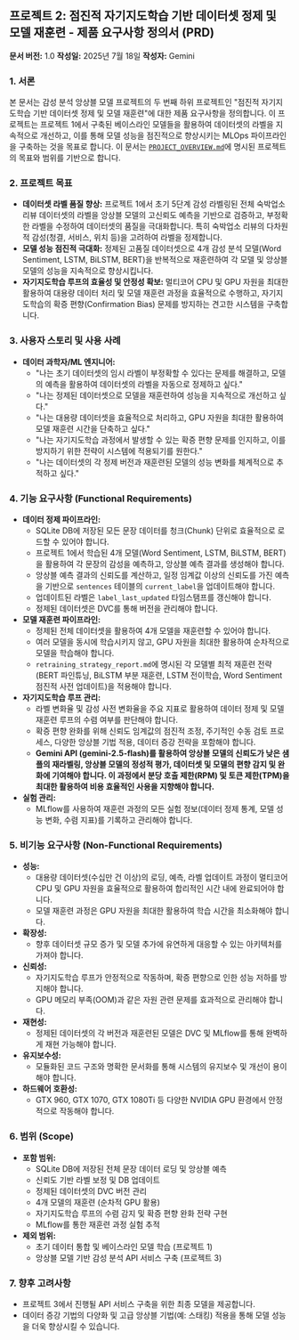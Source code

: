 ## 프로젝트 2: 점진적 자기지도학습 기반 데이터셋 정제 및 모델 재훈련 - 제품 요구사항 정의서 (PRD)

**문서 버전:** 1.0
**작성일:** 2025년 7월 18일
**작성자:** Gemini

### 1. 서론

본 문서는 감성 분석 앙상블 모델 프로젝트의 두 번째 하위 프로젝트인 "점진적 자기지도학습 기반 데이터셋 정제 및 모델 재훈련"에 대한 제품 요구사항을 정의합니다. 이 프로젝트는 프로젝트 1에서 구축된 베이스라인 모델들을 활용하여 데이터셋의 라벨을 지속적으로 개선하고, 이를 통해 모델 성능을 점진적으로 향상시키는 MLOps 파이프라인을 구축하는 것을 목표로 합니다. 이 문서는 [`PROJECT_OVERVIEW.md`](PROJECT_OVERVIEW.md)에 명시된 프로젝트의 목표와 범위를 기반으로 합니다.

### 2. 프로젝트 목표

*   **데이터셋 라벨 품질 향상:** 프로젝트 1에서 초기 5단계 감성 라벨링된 전체 숙박업소 리뷰 데이터셋의 라벨을 앙상블 모델의 고신뢰도 예측을 기반으로 검증하고, 부정확한 라벨을 수정하여 데이터셋의 품질을 극대화합니다. 특히 숙박업소 리뷰의 다차원적 감성(청결, 서비스, 위치 등)을 고려하여 라벨을 정제합니다.
*   **모델 성능 점진적 극대화:** 정제된 고품질 데이터셋으로 4개 감성 분석 모델(Word Sentiment, LSTM, BiLSTM, BERT)을 반복적으로 재훈련하여 각 모델 및 앙상블 모델의 성능을 지속적으로 향상시킵니다.
*   **자기지도학습 루프의 효율성 및 안정성 확보:** 멀티코어 CPU 및 GPU 자원을 최대한 활용하여 대용량 데이터 처리 및 모델 재훈련 과정을 효율적으로 수행하고, 자기지도학습의 확증 편향(Confirmation Bias) 문제를 방지하는 견고한 시스템을 구축합니다.

### 3. 사용자 스토리 및 사용 사례

*   **데이터 과학자/ML 엔지니어:**
    *   "나는 초기 데이터셋의 임시 라벨이 부정확할 수 있다는 문제를 해결하고, 모델의 예측을 활용하여 데이터셋의 라벨을 자동으로 정제하고 싶다."
    *   "나는 정제된 데이터셋으로 모델을 재훈련하여 성능을 지속적으로 개선하고 싶다."
    *   "나는 대용량 데이터셋을 효율적으로 처리하고, GPU 자원을 최대한 활용하여 모델 재훈련 시간을 단축하고 싶다."
    *   "나는 자기지도학습 과정에서 발생할 수 있는 확증 편향 문제를 인지하고, 이를 방지하기 위한 전략이 시스템에 적용되기를 원한다."
    *   "나는 데이터셋의 각 정제 버전과 재훈련된 모델의 성능 변화를 체계적으로 추적하고 싶다."

### 4. 기능 요구사항 (Functional Requirements)

*   **데이터 정제 파이프라인:**
    *   SQLite DB에 저장된 모든 문장 데이터를 청크(Chunk) 단위로 효율적으로 로드할 수 있어야 합니다.
    *   프로젝트 1에서 학습된 4개 모델(Word Sentiment, LSTM, BiLSTM, BERT)을 활용하여 각 문장의 감성을 예측하고, 앙상블 예측 결과를 생성해야 합니다.
    *   앙상블 예측 결과의 신뢰도를 계산하고, 일정 임계값 이상의 신뢰도를 가진 예측을 기반으로 `sentences` 테이블의 `current_label`을 업데이트해야 합니다.
    *   업데이트된 라벨은 `label_last_updated` 타임스탬프를 갱신해야 합니다.
    *   정제된 데이터셋은 DVC를 통해 버전을 관리해야 합니다.
*   **모델 재훈련 파이프라인:**
    *   정제된 전체 데이터셋을 활용하여 4개 모델을 재훈련할 수 있어야 합니다.
    *   여러 모델을 동시에 학습시키지 않고, GPU 자원을 최대한 활용하여 순차적으로 모델을 학습해야 합니다.
    *   `retraining_strategy_report.md`에 명시된 각 모델별 최적 재훈련 전략(BERT 파인튜닝, BiLSTM 부분 재훈련, LSTM 전이학습, Word Sentiment 점진적 사전 업데이트)을 적용해야 합니다.
*   **자기지도학습 루프 관리:**
    *   라벨 변화율 및 감성 사전 변화율을 주요 지표로 활용하여 데이터 정제 및 모델 재훈련 루프의 수렴 여부를 판단해야 합니다.
    *   확증 편향 완화를 위해 신뢰도 임계값의 점진적 조정, 주기적인 수동 검토 프로세스, 다양한 앙상블 기법 적용, 데이터 증강 전략을 포함해야 합니다.
    *   **Gemini API (gemini-2.5-flash)를 활용하여 앙상블 모델의 신뢰도가 낮은 샘플의 재라벨링, 앙상블 모델의 정성적 평가, 데이터셋 및 모델의 편향 감지 및 완화에 기여해야 합니다. 이 과정에서 분당 호출 제한(RPM) 및 토큰 제한(TPM)을 최대한 활용하여 비용 효율적인 사용을 지향해야 합니다.**
*   **실험 관리:**
    *   MLflow를 사용하여 재훈련 과정의 모든 실험 정보(데이터 정제 통계, 모델 성능 변화, 수렴 지표)를 기록하고 관리해야 합니다.

### 5. 비기능 요구사항 (Non-Functional Requirements)

*   **성능:**
    *   대용량 데이터셋(수십만 건 이상)의 로딩, 예측, 라벨 업데이트 과정이 멀티코어 CPU 및 GPU 자원을 효율적으로 활용하여 합리적인 시간 내에 완료되어야 합니다.
    *   모델 재훈련 과정은 GPU 자원을 최대한 활용하여 학습 시간을 최소화해야 합니다.
*   **확장성:**
    *   향후 데이터셋 규모 증가 및 모델 추가에 유연하게 대응할 수 있는 아키텍처를 가져야 합니다.
*   **신뢰성:**
    *   자기지도학습 루프가 안정적으로 작동하며, 확증 편향으로 인한 성능 저하를 방지해야 합니다.
    *   GPU 메모리 부족(OOM)과 같은 자원 관련 문제를 효과적으로 관리해야 합니다.
*   **재현성:**
    *   정제된 데이터셋의 각 버전과 재훈련된 모델은 DVC 및 MLflow를 통해 완벽하게 재현 가능해야 합니다.
*   **유지보수성:**
    *   모듈화된 코드 구조와 명확한 문서화를 통해 시스템의 유지보수 및 개선이 용이해야 합니다.
*   **하드웨어 호환성:**
    *   GTX 960, GTX 1070, GTX 1080Ti 등 다양한 NVIDIA GPU 환경에서 안정적으로 작동해야 합니다.

### 6. 범위 (Scope)

*   **포함 범위:**
    *   SQLite DB에 저장된 전체 문장 데이터 로딩 및 앙상블 예측
    *   신뢰도 기반 라벨 보정 및 DB 업데이트
    *   정제된 데이터셋의 DVC 버전 관리
    *   4개 모델의 재훈련 (순차적 GPU 활용)
    *   자기지도학습 루프의 수렴 감지 및 확증 편향 완화 전략 구현
    *   MLflow를 통한 재훈련 과정 실험 추적
*   **제외 범위:**
    *   초기 데이터 통합 및 베이스라인 모델 학습 (프로젝트 1)
    *   앙상블 모델 기반 감성 분석 API 서비스 구축 (프로젝트 3)

### 7. 향후 고려사항

*   프로젝트 3에서 진행될 API 서비스 구축을 위한 최종 모델을 제공합니다.
*   데이터 증강 기법의 다양화 및 고급 앙상블 기법(예: 스태킹) 적용을 통해 모델 성능을 더욱 향상시킬 수 있습니다.
